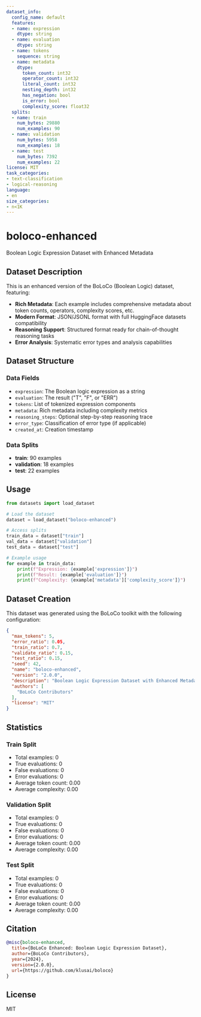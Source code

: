 ```yaml
---
dataset_info:
  config_name: default
  features:
  - name: expression
    dtype: string
  - name: evaluation
    dtype: string
  - name: tokens
    sequence: string
  - name: metadata
    dtype:
      token_count: int32
      operator_count: int32
      literal_count: int32
      nesting_depth: int32
      has_negation: bool
      is_error: bool
      complexity_score: float32
  splits:
  - name: train
    num_bytes: 29880
    num_examples: 90
  - name: validation
    num_bytes: 5958
    num_examples: 18
  - name: test
    num_bytes: 7392
    num_examples: 22
license: MIT
task_categories:
- text-classification
- logical-reasoning
language:
- en
size_categories:
- n<1K
---
```


# boloco-enhanced

Boolean Logic Expression Dataset with Enhanced Metadata

## Dataset Description

This is an enhanced version of the BoLoCo (Boolean Logic) dataset, featuring:

- **Rich Metadata**: Each example includes comprehensive metadata about token counts, operators, complexity scores, etc.
- **Modern Format**: JSON/JSONL format with full HuggingFace datasets compatibility
- **Reasoning Support**: Structured format ready for chain-of-thought reasoning tasks
- **Error Analysis**: Systematic error types and analysis capabilities

## Dataset Structure

### Data Fields

- `expression`: The Boolean logic expression as a string
- `evaluation`: The result ("T", "F", or "ERR")
- `tokens`: List of tokenized expression components
- `metadata`: Rich metadata including complexity metrics
- `reasoning_steps`: Optional step-by-step reasoning trace
- `error_type`: Classification of error type (if applicable)
- `created_at`: Creation timestamp

### Data Splits

- **train**: 90 examples
- **validation**: 18 examples
- **test**: 22 examples

## Usage

```python
from datasets import load_dataset

# Load the dataset
dataset = load_dataset("boloco-enhanced")

# Access splits
train_data = dataset["train"]
val_data = dataset["validation"] 
test_data = dataset["test"]

# Example usage
for example in train_data:
    print(f"Expression: {example['expression']}")
    print(f"Result: {example['evaluation']}")
    print(f"Complexity: {example['metadata']['complexity_score']}")
```

## Dataset Creation

This dataset was generated using the BoLoCo toolkit with the following configuration:

```json
{
  "max_tokens": 5,
  "error_ratio": 0.05,
  "train_ratio": 0.7,
  "validate_ratio": 0.15,
  "test_ratio": 0.15,
  "seed": 42,
  "name": "boloco-enhanced",
  "version": "2.0.0",
  "description": "Boolean Logic Expression Dataset with Enhanced Metadata",
  "authors": [
    "BoLoCo Contributors"
  ],
  "license": "MIT"
}
```

## Statistics

### Train Split
- Total examples: 0
- True evaluations: 0
- False evaluations: 0
- Error evaluations: 0
- Average token count: 0.00
- Average complexity: 0.00

### Validation Split
- Total examples: 0
- True evaluations: 0
- False evaluations: 0
- Error evaluations: 0
- Average token count: 0.00
- Average complexity: 0.00

### Test Split
- Total examples: 0
- True evaluations: 0
- False evaluations: 0
- Error evaluations: 0
- Average token count: 0.00
- Average complexity: 0.00


## Citation

```bibtex
@misc{boloco-enhanced,
  title={BoLoCo Enhanced: Boolean Logic Expression Dataset},
  author={BoLoCo Contributors},
  year={2024},
  version={2.0.0},
  url={https://github.com/klusai/boloco}
}
```

## License

MIT
